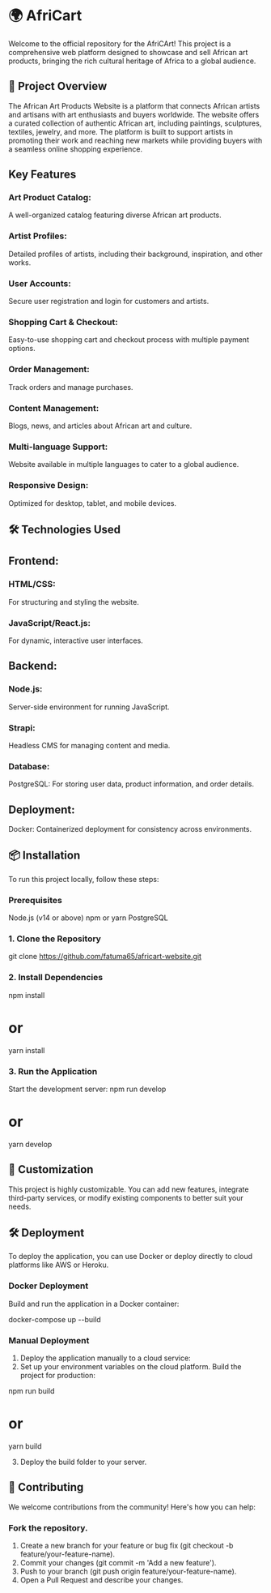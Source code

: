 # 🌍 AfriCart 
Welcome to the official repository for the AfriCArt! This project is a comprehensive web platform designed to showcase and sell African art products, bringing the rich cultural heritage of Africa to a global audience.

## 🎨 Project Overview
The African Art Products Website is a platform that connects African artists and artisans with art enthusiasts and buyers worldwide. The website offers a curated collection of authentic African art, including paintings, sculptures, textiles, jewelry, and more. The platform is built to support artists in promoting their work and reaching new markets while providing buyers with a seamless online shopping experience.

## Key Features
### Art Product Catalog: 
A well-organized catalog featuring diverse African art products.
### Artist Profiles:
Detailed profiles of artists, including their background, inspiration, and other works.
### User Accounts:
Secure user registration and login for customers and artists.
### Shopping Cart & Checkout:
Easy-to-use shopping cart and checkout process with multiple payment options.
### Order Management: 
Track orders and manage purchases.
### Content Management: 
Blogs, news, and articles about African art and culture.
### Multi-language Support: 
Website available in multiple languages to cater to a global audience.
### Responsive Design: 
Optimized for desktop, tablet, and mobile devices.
## 🛠️ Technologies Used
## Frontend:
### HTML/CSS: 
For structuring and styling the website.
### JavaScript/React.js:
For dynamic, interactive user interfaces.
## Backend:
### Node.js: 
Server-side environment for running JavaScript.
### Strapi: 
Headless CMS for managing content and media.
### Database:
PostgreSQL: For storing user data, product information, and order details.
## Deployment:
Docker: Containerized deployment for consistency across environments.

## 📦 Installation
To run this project locally, follow these steps:

### Prerequisites
Node.js (v14 or above)
npm or yarn
PostgreSQL

### 1. Clone the Repository

git clone https://github.com/fatuma65/africart-website.git
### 2. Install Dependencies

npm install
# or
yarn install

### 3. Run the Application
Start the development server:
npm run develop
# or
yarn develop


## 🧩 Customization
This project is highly customizable. You can add new features, integrate third-party services, or modify existing components to better suit your needs.

## 🛠️ Deployment
To deploy the application, you can use Docker or deploy directly to cloud platforms like AWS or Heroku.

### Docker Deployment
Build and run the application in a Docker container:

docker-compose up --build
### Manual Deployment
1. Deploy the application manually to a cloud service:
2. Set up your environment variables on the cloud platform.
Build the project for production:

npm run build
# or
yarn build

3. Deploy the build folder to your server.
## 🤝 Contributing
We welcome contributions from the community! Here's how you can help:

### Fork the repository.
1. Create a new branch for your feature or bug fix (git checkout -b feature/your-feature-name).
2. Commit your changes (git commit -m 'Add a new feature').
3. Push to your branch (git push origin feature/your-feature-name).
4. Open a Pull Request and describe your changes.
